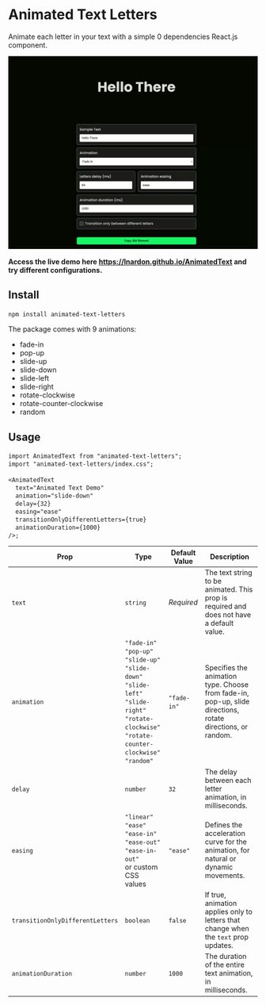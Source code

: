 # **Animated Text Letters**

Animate each letter in your text with a simple 0 dependencies React.js component.

<img src="./docs/demo.gif" />

**Access the live demo here https://lnardon.github.io/AnimatedText and try different configurations.**

## **Install**

```bash
npm install animated-text-letters
```

The package comes with 9 animations:

- fade-in
- pop-up
- slide-up
- slide-down
- slide-left
- slide-right
- rotate-clockwise
- rotate-counter-clockwise
- random

## **Usage**

```tsx
import AnimatedText from "animated-text-letters";
import "animated-text-letters/index.css";

<AnimatedText
  text="Animated Text Demo"
  animation="slide-down"
  delay={32}
  easing="ease"
  transitionOnlyDifferentLetters={true}
  animationDuration={1000}
/>;
```

| Prop                             | Type                                                                                                                                                                   | Default Value | Description                                                                                                |
| -------------------------------- | ---------------------------------------------------------------------------------------------------------------------------------------------------------------------- | ------------- | ---------------------------------------------------------------------------------------------------------- |
| `text`                           | `string`                                                                                                                                                               | _Required_    | The text string to be animated. This prop is required and does not have a default value.                   |
| `animation`                      | `"fade-in"`<br>`"pop-up"`<br>`"slide-up"`<br>`"slide-down"`<br>`"slide-left"`<br>`"slide-right"`<br>`"rotate-clockwise"`<br>`"rotate-counter-clockwise"`<br>`"random"` | `"fade-in"`   | Specifies the animation type. Choose from fade-in, pop-up, slide directions, rotate directions, or random. |
| `delay`                          | `number`                                                                                                                                                               | `32`          | The delay between each letter animation, in milliseconds.                                                  |
| `easing`                         | `"linear"`<br>`"ease"`<br>`"ease-in"`<br>`"ease-out"`<br>`"ease-in-out"`<br>or custom CSS values                                                                       | `"ease"`      | Defines the acceleration curve for the animation, for natural or dynamic movements.                        |
| `transitionOnlyDifferentLetters` | `boolean`                                                                                                                                                              | `false`       | If true, animation applies only to letters that change when the `text` prop updates.                       |
| `animationDuration`              | `number`                                                                                                                                                               | `1000`        | The duration of the entire text animation, in milliseconds.                                                |
